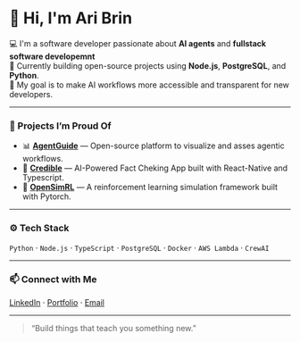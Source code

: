 # 👋 Hi, I'm Ari Brin

💻 I'm a software developer passionate about **AI agents** and **fullstack software developemnt**  
🌱 Currently building open-source projects using **Node.js**, **PostgreSQL**, and **Python**.  
🚀 My goal is to make AI workflows more accessible and transparent for new developers.

---

### 🧩 Projects I’m Proud Of

- 📊 [**AgentGuide**](https://github.com/aribrin/AgentGuide) — Open-source platform to visualize and asses agentic workflows.
- 🧰 [**Credible**](https://apps.apple.com/us/app/credible/id6749787117) — AI-Powered Fact Cheking App built with React-Native and Typescript. 
- 🧠 [**OpenSimRL**](https://github.com/aribrin/opensimrl) — A reinforcement learning simulation framework built with Pytorch.

---

### ⚙️ Tech Stack
`Python` · `Node.js` · `TypeScript` · `PostgreSQL` · `Docker` · `AWS Lambda` · `CrewAI`

---

### 📫 Connect with Me
[LinkedIn](https://www.linkedin.com/in/ari-brin-7b7098295/) · [Portfolio](https://aribrin-portfolio.web.app/) · [Email](mailto:ari.brin@gmail.com) 

---

> “Build things that teach you something new.”

